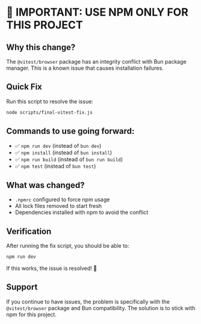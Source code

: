 
# 🚨 IMPORTANT: USE NPM ONLY FOR THIS PROJECT

## Why this change?
The `@vitest/browser` package has an integrity conflict with Bun package manager. This is a known issue that causes installation failures.

## Quick Fix
Run this script to resolve the issue:
```bash
node scripts/final-vitest-fix.js
```

## Commands to use going forward:
- ✅ `npm run dev` (instead of `bun dev`)
- ✅ `npm install` (instead of `bun install`)  
- ✅ `npm run build` (instead of `bun run build`)
- ✅ `npm test` (instead of `bun test`)

## What was changed?
- `.npmrc` configured to force npm usage
- All lock files removed to start fresh
- Dependencies installed with npm to avoid the conflict

## Verification
After running the fix script, you should be able to:
```bash
npm run dev
```

If this works, the issue is resolved! 🎉

## Support
If you continue to have issues, the problem is specifically with the `@vitest/browser` package and Bun compatibility. The solution is to stick with npm for this project.
